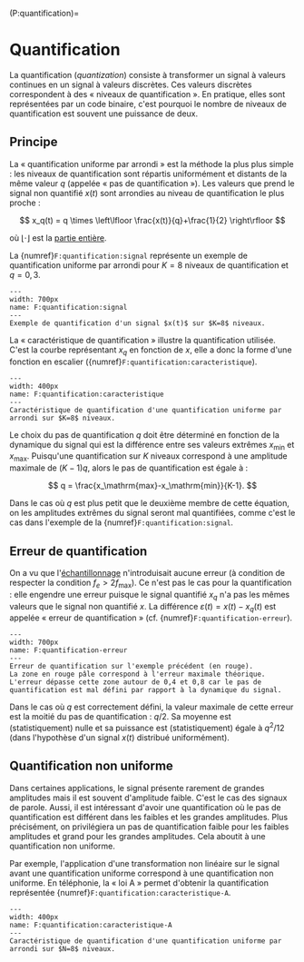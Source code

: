 (P:quantification)=
# Quantification

La quantification (_quantization_) consiste à transformer un signal à valeurs continues en un signal à valeurs discrètes.
Ces valeurs discrètes correspondent à des « niveaux de quantification ».
En pratique, elles sont représentées par un code binaire,
c'est pourquoi le nombre de niveaux de quantification est souvent une puissance de deux.

## Principe

La « quantification uniforme par arrondi » est la méthode la plus plus simple : les niveaux de quantification sont répartis uniformément et distants de la même valeur $q$ (appelée « pas de quantification »).
Les valeurs que prend le signal non quantifié $x(t)$ sont arrondies au niveau de quantification le plus proche :

$$
x_q(t) = q \times \left\lfloor \frac{x(t)}{q}+\frac{1}{2} \right\rfloor
$$

où $\lfloor\cdot\rfloor$ est la [partie entière](https://www.bibmath.net/dico/index.php?action=affiche&quoi=./p/partieentiere.html).

La {numref}`F:quantification:signal` représente un exemple de quantification uniforme par arrondi pour $K=8$ niveaux de quantification et $q=0,3$.

```{figure} quantification-signal.svg
---
width: 700px
name: F:quantification:signal
---
Exemple de quantification d'un signal $x(t)$ sur $K=8$ niveaux.
```

La « caractéristique de quantification » illustre la quantification utilisée.
C'est la courbe représentant $x_q$ en fonction de $x$, elle a donc la forme d'une fonction en escalier ({numref}`F:quantification:caracteristique`).

```{figure} quantification-caracteristique.svg
---
width: 400px
name: F:quantification:caracteristique
---
Caractéristique de quantification d'une quantification uniforme par arrondi sur $K=8$ niveaux.
```

Le choix du pas de quantification $q$ doit être déterminé en fonction de la dynamique du signal
qui est la différence entre ses valeurs extrêmes $x_\mathrm{min}$ et $x_\mathrm{max}$.
Puisqu'une quantification sur $K$ niveaux correspond à une amplitude maximale de $(K-1)q$,
alors le pas de quantification est égale à :

$$
q = \frac{x_\mathrm{max}-x_\mathrm{min}}{K-1}.
$$

Dans le cas où $q$ est plus petit que le deuxième membre de cette équation,
on les amplitudes extrêmes du signal seront mal quantifiées, comme c'est le cas dans l'exemple de la {numref}`F:quantification:signal`.


## Erreur de quantification

On a vu que l'[échantillonnage](P:Echantillonnage) n'introduisait aucune erreur
(à condition de respecter la condition $f_e > 2 f_\mathrm{max}$).
Ce n'est pas le cas pour la quantification :
elle engendre une erreur puisque le signal quantifié $x_q$ n'a pas les mêmes valeurs que le signal non quantifié $x$.
La différence $\varepsilon(t) = x(t) - x_q(t)$ est appelée « erreur de quantification » (cf. {numref}`F:quantification-erreur`).

```{figure} quantification-erreur.svg
---
width: 700px
name: F:quantification-erreur
---
Erreur de quantification sur l'exemple précédent (en rouge).
La zone en rouge pâle correspond à l'erreur maximale théorique.
L'erreur dépasse cette zone autour de 0,4 et 0,8 car le pas de quantification est mal défini par rapport à la dynamique du signal.
```

Dans le cas où $q$ est correctement défini, la valeur maximale de cette erreur est la moitié du pas de quantification : $q/2$.
Sa moyenne est (statistiquement) nulle et sa puissance est (statistiquement) égale à $q^2/12$ (dans l'hypothèse d'un signal $x(t)$ distribué uniformément).


## Quantification non uniforme

Dans certaines applications, le signal présente rarement de grandes amplitudes mais il est souvent d'amplitude faible.
C'est le cas des signaux de parole.
Aussi, il est intéressant d'avoir une quantification où le pas de quantification est différent dans les faibles et les grandes amplitudes.
Plus précisément, on privilégiera un pas de quantification faible pour les faibles amplitudes et grand pour les grandes amplitudes.
Cela aboutit à une quantification non uniforme.

Par exemple, l'application d'une transformation non linéaire sur le signal avant une quantification uniforme
correspond à une quantification non uniforme.
En téléphonie, la « loi A » permet d'obtenir la quantification représentée {numref}`F:quantification:caracteristique-A`.

```{figure} quantification-caracteristique-A.svg
---
width: 400px
name: F:quantification:caracteristique-A
---
Caractéristique de quantification d'une quantification uniforme par arrondi sur $N=8$ niveaux.
```


